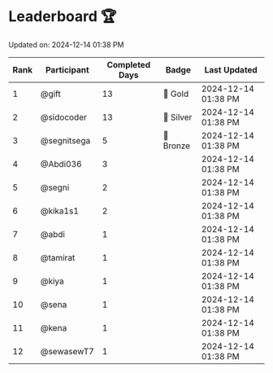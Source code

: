 # Leaderboard 🏆

Updated on: 2024-12-14 01:38 PM

| Rank | Participant       | Completed Days | Badge      | Last Updated         |
|------|-------------------|----------------|------------|----------------------|
| 1    | @gift             | 13             | 🏅 Gold     | 2024-12-14 01:38 PM |
| 2    | @sidocoder        | 13             | 🥈 Silver   | 2024-12-14 01:38 PM |
| 3    | @segnitsega       | 5              | 🥉 Bronze   | 2024-12-14 01:38 PM |
| 4    | @Abdi036          | 3              |            | 2024-12-14 01:38 PM |
| 5    | @segni            | 2              |            | 2024-12-14 01:38 PM |
| 6    | @kika1s1          | 2              |            | 2024-12-14 01:38 PM |
| 7    | @abdi             | 1              |            | 2024-12-14 01:38 PM |
| 8    | @tamirat          | 1              |            | 2024-12-14 01:38 PM |
| 9    | @kiya             | 1              |            | 2024-12-14 01:38 PM |
| 10   | @sena             | 1              |            | 2024-12-14 01:38 PM |
| 11   | @kena             | 1              |            | 2024-12-14 01:38 PM |
| 12   | @sewasewT7        | 1              |            | 2024-12-14 01:38 PM |
